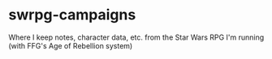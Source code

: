 # swrpg-campaigns
Where I keep notes, character data, etc. from the Star Wars RPG I'm running (with FFG's Age of Rebellion system)
